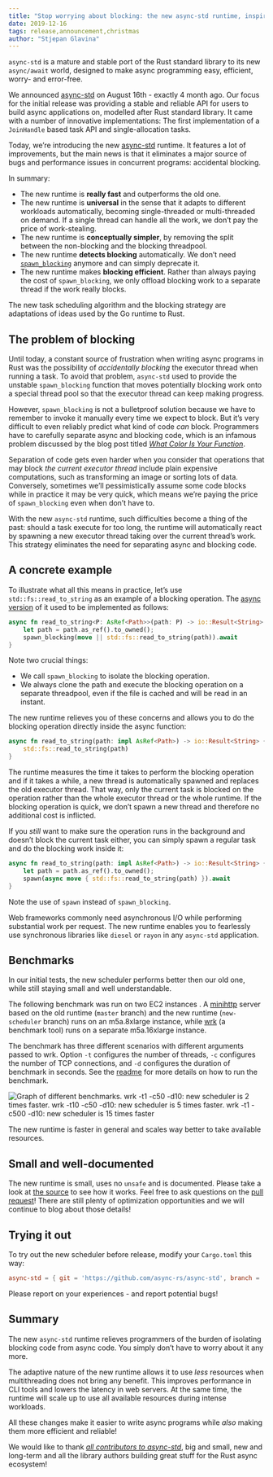 ```yaml
---
title: "Stop worrying about blocking: the new async-std runtime, inspired by Go"
date: 2019-12-16
tags: release,announcement,christmas
author: "Stjepan Glavina"
---
```


`async-std` is a mature and stable port of the Rust standard library to its new `async/await` world, designed to make async programming easy, efficient, worry- and error-free.

We announced [async-std](https://async.rs/) on August 16th - exactly 4 month ago. Our focus for the initial release was providing a stable and reliable API for users to build async applications on, modelled after Rust standard library. It came with a number of innovative implementations: The first implementation of a `JoinHandle` based task API and single-allocation tasks.

Today, we’re introducing the new [async-std](https://async.rs/) runtime. It features a lot of improvements, but the main news is that it eliminates a major source of bugs and performance issues in concurrent programs: accidental blocking.

In summary:

- The new runtime is **really fast** and outperforms the old one.
- The new runtime is **universal** in the sense that it adapts to different workloads automatically, becoming single-threaded or multi-threaded on demand. If a single thread can handle all the work, we don’t pay the price of work-stealing.
- The new runtime is **conceptually simpler**, by removing the split between the non-blocking and the blocking threadpool.
- The new runtime **detects blocking** automatically. We don’t need [`spawn_blocking`](https://docs.rs/async-std/1.2.0/async_std/task/fn.spawn_blocking.html) anymore and can simply deprecate it.
- The new runtime makes **blocking efficient**. Rather than always paying the cost of `spawn_blocking`, we only offload blocking work to a separate thread if the work really blocks.

The new task scheduling algorithm and the blocking strategy are adaptations of ideas used by the Go runtime to Rust.


## The problem of blocking

Until today, a constant source of frustration when writing async programs in Rust was the possibility of *accidentally* *blocking* the executor thread when running a task. To avoid that problem, `async-std` used to provide the unstable `spawn_blocking` function that moves potentially blocking work onto a special thread pool so that the executor thread can keep making progress.

However, `spawn_blocking` is not a bulletproof solution because we have to remember to invoke it manually every time we expect to block. But it’s very difficult to even reliably predict what kind of code *can* block. Programmers have to carefully separate async and blocking code, which is an infamous problem discussed by the blog post titled [*What Color Is Your Function*](https://journal.stuffwithstuff.com/2015/02/01/what-color-is-your-function/).

Separation of code gets even harder when you consider that operations that may block *the current executor thread* include plain expensive computations, such as transforming an image or sorting lots of data. Conversely, sometimes we’ll pessimistically assume some code blocks while in practice it may be very quick, which means we’re paying the price of `spawn_blocking` even when don’t have to.

With the new `async-std` runtime, such difficulties become a thing of the past: should a task execute for too long, the runtime will automatically react by spawning a new executor thread taking over the current thread’s work. This strategy eliminates the need for separating async and blocking code.

## A concrete example

To illustrate what all this means in practice, let’s use `std::fs::read_to_string` as an example of a blocking operation. The [async version](https://docs.rs/async-std/1.3.0/async_std/fs/fn.read_to_string.html) of it used to be implemented as follows:

```rust
async fn read_to_string<P: AsRef<Path>>(path: P) -> io::Result<String> {
    let path = path.as_ref().to_owned();
    spawn_blocking(move || std::fs::read_to_string(path)).await
}
```

Note two crucial things:

- We call `spawn_blocking` to isolate the blocking operation.
- We always clone the path and execute the blocking operation on a separate threadpool, even if the file is cached and will be read in an instant.

The new runtime relieves you of these concerns and allows you to do the blocking operation directly inside the async function:

```rust
async fn read_to_string(path: impl AsRef<Path>) -> io::Result<String> {
    std::fs::read_to_string(path)
}
```

The runtime measures the time it takes to perform the blocking operation and if it takes a while, a new thread is automatically spawned and replaces the old executor thread. That way, only the current task is blocked on the operation rather than the whole executor thread or the whole runtime. If the blocking operation is quick, we don’t spawn a new thread and therefore no additional cost is inflicted.

If you *still* want to make sure the operation runs in the background and doesn’t block the current task either, you can simply spawn a regular task and do the blocking work inside it:

```rust
async fn read_to_string(path: impl AsRef<Path>) -> io::Result<String> {
    let path = path.as_ref().to_owned();
    spawn(async move { std::fs::read_to_string(path) }).await
}
```

Note the use of `spawn` instead of `spawn_blocking`.

Web frameworks commonly need asynchronous I/O while performing substantial work per request. The new runtime enables you to fearlessly use synchronous libraries like `diesel` or `rayon` in any `async-std` application.

## Benchmarks

In our initial tests, the new scheduler performs better then our old one, while still staying small and well understandable.

The following benchmark was run on two EC2 instances . A [minihttp](https://github.com/stjepang/minihttp) server based on the old runtime (`master` branch) and the new runtime (`new-scheduler` branch) runs on an m5a.8xlarge instance, while [wrk](https://github.com/wg/wrk) (a benchmark tool) runs on a separate m5a.16xlarge instance.

The benchmark has three different scenarios with different arguments passed to wrk. Option `-t` configures the number of threads, `-c` configures the number of TCP connections, and `-d` configures the duration of benchmark in seconds. See the [readme](https://github.com/stjepang/minihttp/blob/master/README.md) for more details on how to run the benchmark.


![Graph of different benchmarks. wrk -t1 -c50 -d10: new scheduler is 2 times faster. wrk -t10 -c50 -d10: new scheduler is 5 times faster. wrk -t1 -c500 -d10: new scheduler is 15 times faster](/images/async-std-http-benchmark-new-vs-old-scheduler.svg)


The new runtime is faster in general and scales way better to take available resources.

## Small and well-documented

The new runtime is small, uses no `unsafe` and is documented. Please take a look at [the source](https://github.com/stjepang/async-std/tree/new-scheduler/src/rt) to see how it works. Feel free to ask questions on the [pull request]( https://github.com/async-rs/async-std/pull/631)! There are still plenty of optimization opportunities and we will continue to blog about those details!

## Trying it out

To try out the new scheduler before release, modify your `Cargo.toml` this way:

```toml
async-std = { git = 'https://github.com/async-rs/async-std', branch = 'new-scheduler' }
```

Please report on your experiences - and report potential bugs!


## Summary

The new `async-std` runtime relieves programmers of the burden of isolating blocking code from async code. You simply don’t have to worry about it any more.

The adaptive nature of the new runtime allows it to use *less* resources when multithreading does not bring any benefit. This improves performance in CLI tools and lowers the latency in web servers. At the same time, the runtime will scale up to use all available resources during intense workloads.

All these changes make it easier to write async programs while *also* making them more efficient and reliable!

We would like to thank [_all contributors to async-std_](https://github.com/async-rs/async-std/graphs/contributors), big and small, new and long-term and all the library authors building great stuff for the Rust async ecosystem!
